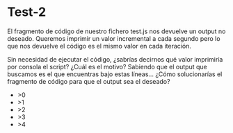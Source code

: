 <h1>Test-2</h1>
El fragmento de código de nuestro fichero test.js nos devuelve un output no deseado. Queremos imprimir un valor incremental a cada segundo pero lo que nos devuelve el código es el mismo valor en cada iteración.

Sin necesidad de ejecutar el código, ¿sabrías decirnos qué valor imprimiría por consola el script? ¿Cuál es el motivo?
Sabiendo que el output que buscamos es el que encuentras bajo estas líneas… ¿Cómo solucionarías el fragmento de código para que el output sea el deseado?
<ul>
<li>>0</li>
<li>>1</li>
<li>>2</li>
<li>>3</li>
<li>>4</li>
</ul>

